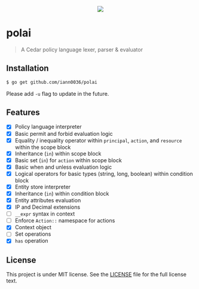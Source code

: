 <p align="center">
  <a href="https://godoc.org/github.com/iann0036/polai" title="GoDoc">
    <img src="https://godoc.org/github.com/iann0036/polai?status.svg">
  </a>
</p>

# polai

> A Cedar policy language lexer, parser & evaluator

## Installation

```sh
$ go get github.com/iann0036/polai
```

Please add `-u` flag to update in the future.

## Features

- [x] Policy language interpreter
- [x] Basic permit and forbid evaluation logic
- [x] Equality / inequality operator within `principal`, `action`, and `resource` within the scope block
- [x] Inheritance (`in`) within scope block
- [x] Basic set (`in`) for `action` within scope block
- [x] Basic when and unless evaluation logic
- [x] Logical operators for basic types (string, long, boolean) within condition block
- [x] Entity store interpreter
- [x] Inheritance (`in`) within condition block
- [x] Entity attributes evaluation
- [x] IP and Decimal extensions
- [ ] `__expr` syntax in context
- [ ] Enforce `Action::` namespace for actions
- [x] Context object
- [ ] Set operations
- [x] `has` operation

## License

This project is under MIT license. See the [LICENSE](LICENSE) file for the full license text.